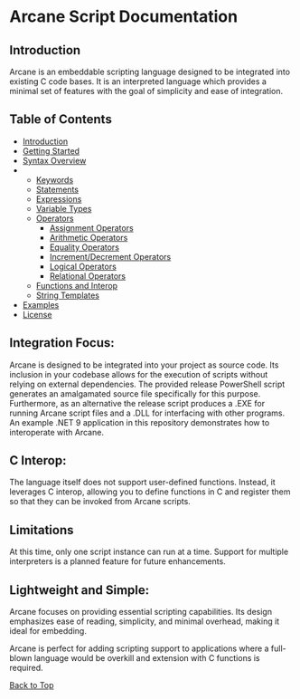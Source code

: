 # Arcane Script Documentation

## Introduction

Arcane is an embeddable scripting language designed to be integrated into existing C code bases. It is an interpreted language which provides a minimal set of features with the goal of simplicity and ease of integration.

## Table of Contents

- [Introduction](#introduction)
- [Getting Started](docs/getting-started.md)
- [Syntax Overview](docs/syntax-overview.md)
- - [Keywords](docs/keywords.md)
  - [Statements](docs/statements.md)
  - [Expressions](docs/expressions.md)
  - [Variable Types](docs/types.md)
  - [Operators](docs/operators.md)
    - [Assignment Operators](docs/operators.md#assignment-operators)
    - [Arithmetic Operators](docs/operators.md#arithmetic-operators)
    - [Equality Operators](docs/operators.md#equality-operators)
    - [Increment/Decrement Operators](docs/operators.md#incrementdecrement-operators)
    - [Logical Operators](docs/operators.md#logical-operators)
    - [Relational Operators](docs/operators.md#relational-operators)
  - [Functions and Interop](docs/interop.md)
  - [String Templates](docs/string-templates.md)
- [Examples](docs/examples.md)
- [License](LICENSE)

## Integration Focus:

  Arcane is designed to be integrated into your project as source code. Its inclusion in your codebase allows for the execution of scripts without relying on external dependencies. The provided release PowerShell script generates an amalgamated source file specifically for this purpose. Furthermore, as an alternative the release script produces a .EXE for running Arcane script files and a .DLL for interfacing with other programs. An example .NET 9 application in this repository demonstrates how to interoperate with Arcane.

## C Interop:
  The language itself does not support user-defined functions. Instead, it leverages C interop, allowing you to define functions in C and register them so that they can be invoked from Arcane scripts.

## Limitations
 At this time, only one script instance can run at a time. Support for multiple interpreters is a planned feature for future enhancements.

## Lightweight and Simple:
  Arcane focuses on providing essential scripting capabilities. Its design emphasizes ease of reading, simplicity, and minimal overhead, making it ideal for embedding.

Arcane is perfect for adding scripting support to applications where a full-blown language would be overkill and extension with C functions is required.

[Back to Top](#arcane-script-documentation)